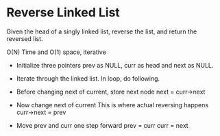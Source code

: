# Reverse Linked List 
Given the head of a singly linked list, reverse the list, and return the reversed list.

O(N) Time and O(1) space, iterative
* Initialize three pointers prev as NULL, curr as head and next as NULL.
* Iterate through the linked list. In loop, do following.

* Before changing next of current, store next node next = curr->next
* Now change next of current This is where actual reversing happens curr->next = prev
* Move prev and curr one step forward prev = curr curr = next
